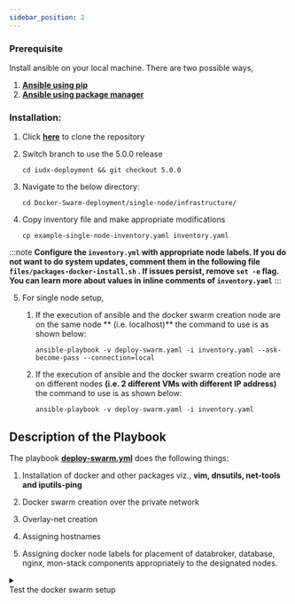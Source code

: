 ```yaml
---
sidebar_position: 2
---
```






### Prerequisite

Install ansible on your local machine. There are two possible ways,<br/>
1. **[Ansible using pip](https://docs.ansible.com/ansible/2.9/installation_guide/intro_installation.html#installing-ansible-with-pip)**<br/>
2. **[Ansible using package manager](https://docs.ansible.com/ansible/2.9/installation_guide/intro_installation.html#selecting-an-ansible-version-to-install)**


### Installation:

1. Click **[here](<https://github.com/datakaveri/iudx-deployment.git>)** to clone the repository 

2. Switch branch to use the 5.0.0 release

    ```
    cd iudx-deployment && git checkout 5.0.0 

    ```

    

3. Navigate to the below directory:

    ```
    cd Docker-Swarm-deployment/single-node/infrastructure/ 
    ```

4. Copy inventory file and make appropriate modifications 
  
    ```
    cp example-single-node-inventory.yaml inventory.yaml 
    ```

:::note
**Configure the `inventory.yml` with appropriate node labels. If you do not want to do system updates, comment them in the following file `files/packages-docker-install.sh` . If issues persist, remove `set -e` flag. You can learn more about values in inline comments of `inventory.yaml`**
:::

5. For single node setup,

   1. If the execution of ansible and the docker swarm creation node are on the same node  **   (i.e. localhost)** the command to use is as shown below: 

      ```ansible
      ansible-playbook -v deploy-swarm.yaml -i inventory.yaml --ask-become-pass --connection=local
      ```

   2. If the execution of ansible and the docker swarm creation node are on different nodes **(i.e. 2 different VMs with different IP address)** the command to use is as shown below: 

      ```ansible
      ansible-playbook -v deploy-swarm.yaml -i inventory.yaml 
      ```



## Description of the Playbook

The playbook **[deploy-swarm.yml](https://github.com/datakaveri/iudx-deployment/blob/5.0.0/Docker-Swarm-deployment/single-node/infrastructure/deploy-swarm.yaml)** does the following things:

1. Installation of docker and other packages viz., **vim, dnsutils, net-tools and iputils-ping**

2. Docker swarm creation over the private network 

3. Overlay-net creation

4. Assigning hostnames 

5. Assigning docker node labels for placement of databroker, database, nginx, mon-stack components appropriately to the designated nodes.

<details>
<summary><div class="test_color">Test the docker swarm setup</div></summary>

## Check whether the system is up?

- Login to manager node, execute the below command to check the status of nodes: 

   ```docker
   docker node ls 
   ```

  The output should be something similar to shown below:

   | ID  |  HOSTNAME  | STATUS | AVAILABILITY |  MANAGER STATUS |  ENGINE VERSION|
   |---|---|---|---|---|---|
   |9x6wifgf1bfeo8z3lji3fm1xq |single-node |  Ready | Active  |   Leader  |     20.10.12 |

   With this, the setup of docker-swarm in a VM/Node is successful.<br/>


## check the connectivity between containers on different nodes of docker swarm cluster

   - Bring up two busybox containers on two different vm’s attached to the overlay network.

   1. On first node

   1. Run busybox container

      ```
      docker run -itd --name busybox-1 --network overlay-net busybox sh 
      ``` 

   Get container IP address
     ```
     docker inspect busybox-1 
     ```
   Make a note of IPAddress under **NetworkSettings.Network.overlay-net**

   2. On second node:

      1. Run busybox container

          ```
          docker run -it –name busybox-1 –network overlay-net busybox sh 
          ```
4. Ping the first busybox container
```
ping < IPAddress-of-busybox-1 > 
```
If the pings are successful, Docker swarm and overlay network are correctly configured and working.
</details>

